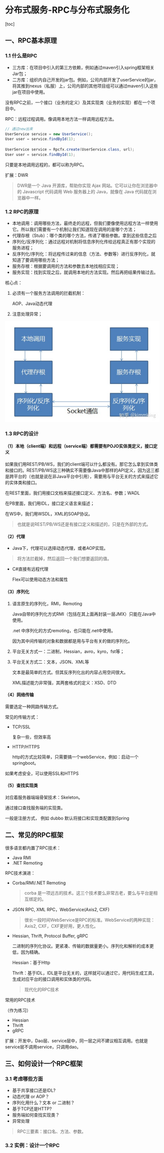 # 分布式服务-RPC与分布式服务化

[toc]

## 一、RPC基本原理

### 1.1 什么是RPC

- 三方库：在项目中引入的第三方依赖，例如通过maven引入spring框架相关Jar包；
- 二方库：组织内自己开发的jar包。例如，公司内部开发了userService的jar，将其推到nexus（私服）上，公司内部的其他项目组可以通过maven引入这些jar在项目中使用。

没有RPC之前，一个接口（业务的定义）及其实现类（业务的实现）都在一个项目中。

RPC：远程过程调用。像调用本地方法一样调用远程方法。

```java
// 通过new出来
UserService service = new UserService();
User user = service.findById(1);

UserService service = Rpcfx.create(UserService.class, url);
User user = service.findById(1);
```

只要是本地调用远程的，都可以称为RPC。

扩展：DWR

> DWR是一个 Java 开源库，帮助你实现 Ajax 网站。它可以让你在浏览器中的 Javascript 代码调用 Web 服务器上的 Java，就像在 Java 代码就在浏览器中一样。

### 1.2 RPC的原理

- 本地调用：调用哪些方法，最终走的远程，但我们要像使用远程方法一样使用它。所以我们需要有一个机制让我们知道现在调用的是哪个方法；
- 代理存根（Stub）：哪个类的哪个方法，传递了哪些参数。拿到这些信息之后
- 序列化/反序列化：通过远程对机制将信息序列化传给远程真正有那个实现的服务进程；
- 反序列化/序列化：将远程传过来的信息（方法、参数等）进行反序列化，就知道了要调用哪些方法；
- 服务存根：根据要调用的方法和参数去本地找相应实现；
- 服务实现：找到实现之后，就调用本地的方法实现。然后再把结果传输过去。

核心点：

1. 必须有一个服务方法调用的拦截机制：

   AOP、Java动态代理

2. 注意处理异常；

![RPC的原理](./photos/001RPC的原理.png)

### 1.3 RPC的设计

#### （1）本地（client端）和远程（service端）都需要有POJO实体类定义，接口定义

如果我们用REST/PB/WS，我们的client端可以什么都没有。那它怎么拿到实体类和接口的。REST/PB/WS这三种确实不需要像Java中那样的API定义，因为这三都是跨平台的（也就是说在非Java平台中引用），需要用与平台无关的方式来描述它的实体类和接口。

在REST里面，我们用接口文档来描述接口定义、方法名、参数；WADL

在PB里面，我们用IDL，接口定义语言来描述；

在WS中，我们用WSDL，XML的SOAP协议。

> 也就是说REST/PB/WS还是有接口定义和描述的，只是在外部的方式。

#### （2）代理

- Java下，代理可以选择动态代理，或者AOP实现。

> 将方法拦截掉，然后返回一个我们想要返回的值。

- C#直接有远程代理

  Flex可以使用动态方法和属性

#### （3）序列化

1. 语言原生的序列化，RMI，Remoting

   Java自带的序列化方式RMI（包括在其上面再封装一层JMX）只能在Java中使用。

   .net 中序列化的方式remoting，也只能在.net中使用。

   因为其中间传输的对象和数据都是用与平台有关的做的序列化。

2. 平台无关方式一：二进制，Hessian，avro，kyro，fst等；

3. 平台无关方式二：文本，JSON、XML等

   文本是最简单的方式。但其反序列化出的内容占用空间很大。

   XML描述能力非常强，其两套格式的定义：XSD、DTD

#### （4）网络传输

需要选定一种网路传输方式。

常见的传输方式：

- TCP/SSL

  复杂一些，但效率高

- HTTP/HTTPS

  http的方式比较简单，只需要搞一个webService，例如：启动一个springboot。

如果考虑安全，可以使用SSL和HTTPS

#### （5）查找实现类

对应着服务器端端骨架技术：Skeleton。

通过接口查找服务端的实现类。

一般是注册方式， 例如 dubbo 默认将接口和实现类配置到Spring

## 二、常见的RPC框架

很多语言都内置了RPC技术：

- Java RMI
- .NET Remoting

RPC技术演进：

- Corba/RMI/.NET Remoting

  > corba 是一项远古的技术。这三个技术要么非常古老，要么与平台是相互绑定的。

- JSON RPC, XML RPC，WebService(Axis2, CXF)

  > 很长一段时间WebService是RPC的标准。WebService的两种实现：Axis2, CXF，CXF更好用，更人性化。

- Hessian, Thrift, Protocol Buffer, gRPC

  二进制的序列化协议。更紧凑、传输的数据量更小。序列化和解析的成本更低，因为精确。

  Hessian：基于Http

  Thrift：基于IDL，IDL是平台无关的，这样就可以通过它，用代码生成工具，生成对应平台的接口调用和实体类的代码。

  > 现代化的RPC技术

常用的RPC技术

（作为练习）

- Hessian
- Thrift
- gRPC

扩展：开发中，Dao层、service层中，同一层之间不建议相互调用。也就是service层不调用service，只调用dao。

## 三、如何设计一个RPC框架

### 3.1 考虑哪些方面

- 基于共享接口还是IDL?
- 动态代理 or AOP？
- 序列化用什么？文本 or 二进制？
- 基于TCP还是HTTP?
- 服务端如何查找实现类？
- 异常处理

> RPC三要素：接口名、方法、参数。

### 3.2 实例：设计一个RPC

